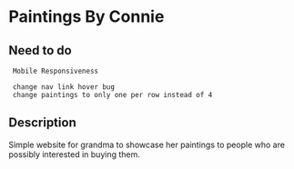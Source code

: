# Paintings By Connie

## Need to do 

     Mobile Responsiveness 

     change nav link hover bug
     change paintings to only one per row instead of 4


## Description 

Simple website for grandma to showcase her paintings to people who are possibly interested in buying them. 